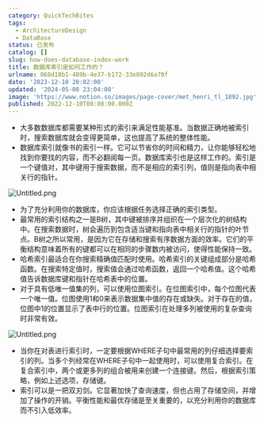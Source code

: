 ```yaml
---
category: QuickTechBites
tags:
  - ArchitectureDesign
  - DataBase
status: 已发布
catalog: []
slug: how-does-database-index-work
title: 数据库索引是如何工作的？
urlname: 068d18b1-489b-4e37-b172-33e892d6a70f
date: '2023-12-10 20:02:00'
updated: '2024-05-08 23:04:00'
image: 'https://www.notion.so/images/page-cover/met_henri_tl_1892.jpg'
published: 2022-12-10T08:00:00.000Z
---
```

- 大多数数据库都需要某种形式的索引来满足性能基准。当数据正确地被索引时，搜索数据库就会变得更简单，这也提高了系统的整体性能。
- 数据库索引就像书的索引一样。它可以节省你的时间和精力，让你能够轻松地找到你要找的内容，而不必翻阅每一页。数据库索引也是这样工作的。索引是一个键值对，其中键用于搜索数据，而不是相应的索引列，值则是指向表中相关行的指针。

![Untitled.png](https://prod-files-secure.s3.us-west-2.amazonaws.com/5d24fe63-e567-4804-86f9-9fdc62e13082/3e87f042-644d-48ab-9a58-227f3d930d71/Untitled.png?X-Amz-Algorithm=AWS4-HMAC-SHA256&X-Amz-Content-Sha256=UNSIGNED-PAYLOAD&X-Amz-Credential=ASIAZI2LB4664PIGGYY6%2F20250312%2Fus-west-2%2Fs3%2Faws4_request&X-Amz-Date=20250312T053849Z&X-Amz-Expires=3600&X-Amz-Security-Token=IQoJb3JpZ2luX2VjEG4aCXVzLXdlc3QtMiJHMEUCIFlrG4WgbxUt%2FUHoQNlZ9B6A2Oe7QJ7L463jx%2BCZ3%2BWNAiEApSGRaRphgaxPoxVp%2Bfl6AgR6oe4GtMSwM4VgaByD9owqiAQIt%2F%2F%2F%2F%2F%2F%2F%2F%2F%2F%2FARAAGgw2Mzc0MjMxODM4MDUiDGmUHwrtFsmVeIbo7yrcA3epghQJAuA%2FxhHD%2BGsGIRylVSsu7MnzMeWCUQ2PfdC%2BY2oLsV67ER3DZGK%2Fotslz5N6S0pDrzF5JpzATtzbhi1lnAQ3GOkHYQyQmC3mg%2FJIryckVf3a2PChxGogdzpP8QWr6Z4an%2F65FRdacndDdR1LJwDemD0Ewge3Ts0Y3Av6P6gq0cBnJaTmWoyAYwBHeetID1E0QfwASQdcytcYMcFs5pe6y1CoDTVX8cgoMdEWMdtFgTc0OHE1AsymEkAY%2F3d%2BVhA%2BXLULjdY9D1gp9A%2F7IE78lb58Lgtvo9UlinzGKzmk8XLuHuW1mMEwUngn48nsGFVsGbAJIpbEIWdMb9eBUvsGRedsT5iHklOt89YaSr2relkGhB9q1V0ooueiy6j%2FyToOp2l8tF%2FtIMQPLFtSG61Jm9NKjoALFXX1TRW3wtNYWq8nGVjvX20muSRgi%2BoxLwispNIcvgcfZ3upTTNFIdBH99wO%2B9uYW5nYmVBmotrAcu%2Bi6YNt3FVMM7dEbds6AFB%2BK7xYwxHmwFdblVHX15PfAPHJfiMLW1rPuLxFYmc%2F6obsVXoPa2Ppk9xFaC1M2v%2Fp36jDRydo7wBYuBXW%2BxUIgZkcsqVV9ZpAOCEUJ%2BD9MTGgK7zNF21QMMO5xL4GOqUBXo7hEWHoSbMK%2Fi1LwdEq3JBywU7McTDmbOoF45O8JBwiJdd4nwm933xRJZRc4SXUam0R0WH8y219qTiYlVFSyRqGuT5bOZMvZ%2FwrJ0jxrYT3cVw1fZ4bZ6s03%2B%2BGZ4tdMj%2F7m9tTr1HHEXEfLWWrvEyVuQoYMVWGuyBZF64%2FVWVCuyos7MI6iyI06XLwVMSotR4hQdFPn1qmvyrDhNGGKJ8fzZPv&X-Amz-Signature=c606dbd4c4045d9d6716ecd189ea827de834699d9c7d222f468e536c3b5ac2ce&X-Amz-SignedHeaders=host&x-id=GetObject)

- 为了充分利用你的数据库，你应该根据任务选择正确的索引类型。
- 最常用的索引结构之一是B树，其中键被排序并组织在一个层次化的树结构中。在搜索数据时，树会遍历到包含适当键和指向表中相关行的指针的叶节点。B树之所以常用，是因为它在存储和搜索有序数据方面的效率。它们的平衡结构意味着所有的键都可以在相同的步骤数内被访问，使得性能保持一致。
- 哈希索引最适合在你搜索精确值匹配时使用。哈希索引的关键组成部分是哈希函数。在搜索特定值时，搜索值会通过哈希函数，返回一个哈希值。这个哈希值告诉数据库键和指针在哈希表中的位置。
- 对于具有低唯一值集的列，可以使用位图索引。在位图索引中，每个位图代表一个唯一值。位图使用1和0来表示数据集中值的存在或缺失。对于存在的值，位图中1的位置显示了表中行的位置。位图索引在处理多列被使用的复杂查询时非常有效。

![Untitled.png](https://prod-files-secure.s3.us-west-2.amazonaws.com/5d24fe63-e567-4804-86f9-9fdc62e13082/25e88b4a-737d-484e-85cc-b7fe2444aa3c/Untitled.png?X-Amz-Algorithm=AWS4-HMAC-SHA256&X-Amz-Content-Sha256=UNSIGNED-PAYLOAD&X-Amz-Credential=ASIAZI2LB4664PIGGYY6%2F20250312%2Fus-west-2%2Fs3%2Faws4_request&X-Amz-Date=20250312T053849Z&X-Amz-Expires=3600&X-Amz-Security-Token=IQoJb3JpZ2luX2VjEG4aCXVzLXdlc3QtMiJHMEUCIFlrG4WgbxUt%2FUHoQNlZ9B6A2Oe7QJ7L463jx%2BCZ3%2BWNAiEApSGRaRphgaxPoxVp%2Bfl6AgR6oe4GtMSwM4VgaByD9owqiAQIt%2F%2F%2F%2F%2F%2F%2F%2F%2F%2F%2FARAAGgw2Mzc0MjMxODM4MDUiDGmUHwrtFsmVeIbo7yrcA3epghQJAuA%2FxhHD%2BGsGIRylVSsu7MnzMeWCUQ2PfdC%2BY2oLsV67ER3DZGK%2Fotslz5N6S0pDrzF5JpzATtzbhi1lnAQ3GOkHYQyQmC3mg%2FJIryckVf3a2PChxGogdzpP8QWr6Z4an%2F65FRdacndDdR1LJwDemD0Ewge3Ts0Y3Av6P6gq0cBnJaTmWoyAYwBHeetID1E0QfwASQdcytcYMcFs5pe6y1CoDTVX8cgoMdEWMdtFgTc0OHE1AsymEkAY%2F3d%2BVhA%2BXLULjdY9D1gp9A%2F7IE78lb58Lgtvo9UlinzGKzmk8XLuHuW1mMEwUngn48nsGFVsGbAJIpbEIWdMb9eBUvsGRedsT5iHklOt89YaSr2relkGhB9q1V0ooueiy6j%2FyToOp2l8tF%2FtIMQPLFtSG61Jm9NKjoALFXX1TRW3wtNYWq8nGVjvX20muSRgi%2BoxLwispNIcvgcfZ3upTTNFIdBH99wO%2B9uYW5nYmVBmotrAcu%2Bi6YNt3FVMM7dEbds6AFB%2BK7xYwxHmwFdblVHX15PfAPHJfiMLW1rPuLxFYmc%2F6obsVXoPa2Ppk9xFaC1M2v%2Fp36jDRydo7wBYuBXW%2BxUIgZkcsqVV9ZpAOCEUJ%2BD9MTGgK7zNF21QMMO5xL4GOqUBXo7hEWHoSbMK%2Fi1LwdEq3JBywU7McTDmbOoF45O8JBwiJdd4nwm933xRJZRc4SXUam0R0WH8y219qTiYlVFSyRqGuT5bOZMvZ%2FwrJ0jxrYT3cVw1fZ4bZ6s03%2B%2BGZ4tdMj%2F7m9tTr1HHEXEfLWWrvEyVuQoYMVWGuyBZF64%2FVWVCuyos7MI6iyI06XLwVMSotR4hQdFPn1qmvyrDhNGGKJ8fzZPv&X-Amz-Signature=300328fbfba30f53f67051ba8c737aa33a1b6e5c1c8895cd2a2937035846fded&X-Amz-SignedHeaders=host&x-id=GetObject)

- 当你在对表进行索引时，一定要根据WHERE子句中最常用的列仔细选择要索引的列。当多个列经常在WHERE子句中一起使用时，可以使用复合索引。在复合索引中，两个或更多列的组合被用来创建一个连接键。然后，根据索引策略，例如上述选项，存储键。
- 索引可以是一把双刃剑。它显著加快了查询速度，但也占用了存储空间，并增加了操作的开销。平衡性能和最优存储是至关重要的，以充分利用你的数据库而不引入低效率。
